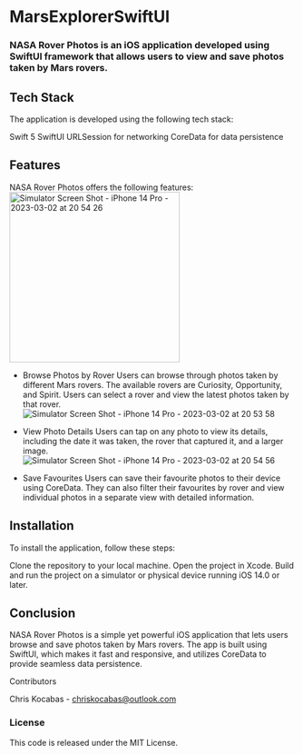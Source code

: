 # MarsExplorerSwiftUI

### NASA Rover Photos is an iOS application developed using SwiftUI framework that allows users to view and save photos taken by Mars rovers.

## Tech Stack
The application is developed using the following tech stack:

Swift 5
SwiftUI
URLSession for networking
CoreData for data persistence

## Features
NASA Rover Photos offers the following features:
<img src="https://user-images.githubusercontent.com/75855099/222632181-bf9adbe9-c78d-4697-8deb-479fc3bba23a.png" alt="Simulator Screen Shot - iPhone 14 Pro - 2023-03-02 at 20 54 26" width="300">


- Browse Photos by Rover
Users can browse through photos taken by different Mars rovers. The available rovers are Curiosity, Opportunity, and Spirit. Users can select a rover and view the latest photos taken by that rover.
![Simulator Screen Shot - iPhone 14 Pro - 2023-03-02 at 20 53 58](https://user-images.githubusercontent.com/75855099/222632214-bf23d7f0-2ac1-48de-94ec-20f1ede5b5c9.png)

- View Photo Details
Users can tap on any photo to view its details, including the date it was taken, the rover that captured it, and a larger image.
![Simulator Screen Shot - iPhone 14 Pro - 2023-03-02 at 20 54 56](https://user-images.githubusercontent.com/75855099/222632227-17b21d19-df4d-4112-a174-49266a32f361.png)

- Save Favourites
Users can save their favourite photos to their device using CoreData. They can also filter their favourites by rover and view individual photos in a separate view with detailed information.

## Installation
To install the application, follow these steps:

Clone the repository to your local machine.
Open the project in Xcode.
Build and run the project on a simulator or physical device running iOS 14.0 or later.

## Conclusion
NASA Rover Photos is a simple yet powerful iOS application that lets users browse and save photos taken by Mars rovers. The app is built using SwiftUI, which makes it fast and responsive, and utilizes CoreData to provide seamless data persistence.

Contributors

Chris Kocabas - chriskocabas@outlook.com

### License
This code is released under the MIT License.
